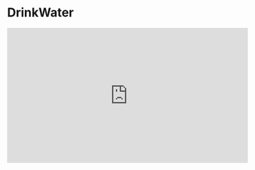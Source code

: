# DrinkWater 

<iframe width="560" height="315" src="https://www.youtube.com/embed/8Nj0CshnLVo" frameborder="0" allow="accelerometer; autoplay; clipboard-write; encrypted-media; gyroscope; picture-in-picture" allowfullscreen></iframe>
